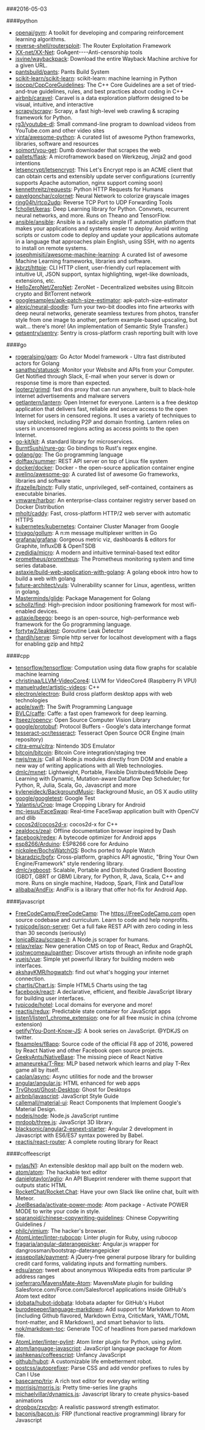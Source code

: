 ###2016-05-03

####python
* [openai/gym](https://github.com/openai/gym): A toolkit for developing and comparing reinforcement learning algorithms.
* [reverse-shell/routersploit](https://github.com/reverse-shell/routersploit): The Router Exploitation Framework
* [XX-net/XX-Net](https://github.com/XX-net/XX-Net): GoAgent----Anti-censorship tools
* [jsvine/waybackpack](https://github.com/jsvine/waybackpack): Download the entire Wayback Machine archive for a given URL.
* [pantsbuild/pants](https://github.com/pantsbuild/pants): Pants Build System
* [scikit-learn/scikit-learn](https://github.com/scikit-learn/scikit-learn): scikit-learn: machine learning in Python
* [isocpp/CppCoreGuidelines](https://github.com/isocpp/CppCoreGuidelines): The C++ Core Guidelines are a set of tried-and-true guidelines, rules, and best practices about coding in C++
* [airbnb/caravel](https://github.com/airbnb/caravel): Caravel is a data exploration platform designed to be visual, intuitive, and interactive
* [scrapy/scrapy](https://github.com/scrapy/scrapy): Scrapy, a fast high-level web crawling & scraping framework for Python.
* [rg3/youtube-dl](https://github.com/rg3/youtube-dl): Small command-line program to download videos from YouTube.com and other video sites
* [vinta/awesome-python](https://github.com/vinta/awesome-python): A curated list of awesome Python frameworks, libraries, software and resources
* [soimort/you-get](https://github.com/soimort/you-get): Dumb downloader that scrapes the web
* [pallets/flask](https://github.com/pallets/flask): A microframework based on Werkzeug, Jinja2 and good intentions
* [letsencrypt/letsencrypt](https://github.com/letsencrypt/letsencrypt): This Let's Encrypt repo is an ACME client that can obtain certs and extensibly update server configurations (currently supports Apache automation, nginx support coming soon)
* [kennethreitz/requests](https://github.com/kennethreitz/requests): Python HTTP Requests for Humans
* [pavelgonchar/colornet](https://github.com/pavelgonchar/colornet): Neural Network to colorize grayscale images
* [ring04h/rtcp2udp](https://github.com/ring04h/rtcp2udp): Reverse TCP Port to UDP Forwarding Tools
* [fchollet/keras](https://github.com/fchollet/keras): Deep Learning library for Python. Convnets, recurrent neural networks, and more. Runs on Theano and TensorFlow.
* [ansible/ansible](https://github.com/ansible/ansible): Ansible is a radically simple IT automation platform that makes your applications and systems easier to deploy. Avoid writing scripts or custom code to deploy and update your applications automate in a language that approaches plain English, using SSH, with no agents to install on remote systems.
* [josephmisiti/awesome-machine-learning](https://github.com/josephmisiti/awesome-machine-learning): A curated list of awesome Machine Learning frameworks, libraries and software.
* [jkbrzt/httpie](https://github.com/jkbrzt/httpie): CLI HTTP client, user-friendly curl replacement with intuitive UI, JSON support, syntax highlighting, wget-like downloads, extensions, etc.
* [HelloZeroNet/ZeroNet](https://github.com/HelloZeroNet/ZeroNet): ZeroNet - Decentralized websites using Bitcoin crypto and BitTorrent network
* [googlesamples/apk-patch-size-estimator](https://github.com/googlesamples/apk-patch-size-estimator): apk-patch-size-estimator
* [alexjc/neural-doodle](https://github.com/alexjc/neural-doodle): Turn your two-bit doodles into fine artworks with deep neural networks, generate seamless textures from photos, transfer style from one image to another, perform example-based upscaling, but wait... there's more! (An implementation of Semantic Style Transfer.)
* [getsentry/sentry](https://github.com/getsentry/sentry): Sentry is cross-platform crash reporting built with love

####go
* [rogeralsing/gam](https://github.com/rogeralsing/gam): Go Actor Model framework - Ultra fast distributed actors for Golang
* [sanathp/statusok](https://github.com/sanathp/statusok): Monitor your Website and APIs from your Computer. Get Notified through Slack, E-mail when your server is down or response time is more than expected.
* [looterz/grimd](https://github.com/looterz/grimd): fast dns proxy that can run anywhere, built to black-hole internet advertisements and malware servers
* [getlantern/lantern](https://github.com/getlantern/lantern): Open Internet for everyone. Lantern is a free desktop application that delivers fast, reliable and secure access to the open Internet for users in censored regions. It uses a variety of techniques to stay unblocked, including P2P and domain fronting. Lantern relies on users in uncensored regions acting as access points to the open Internet.
* [go-kit/kit](https://github.com/go-kit/kit): A standard library for microservices.
* [BurntSushi/rure-go](https://github.com/BurntSushi/rure-go): Go bindings to Rust's regex engine.
* [golang/go](https://github.com/golang/go): The Go programming language
* [dolftax/summer](https://github.com/dolftax/summer): REST API server on top of Linux file system
* [docker/docker](https://github.com/docker/docker): Docker - the open-source application container engine
* [avelino/awesome-go](https://github.com/avelino/awesome-go): A curated list of awesome Go frameworks, libraries and software
* [jfrazelle/binctr](https://github.com/jfrazelle/binctr): Fully static, unprivileged, self-contained, containers as executable binaries.
* [vmware/harbor](https://github.com/vmware/harbor): An enterprise-class container registry server based on Docker Distribution
* [mholt/caddy](https://github.com/mholt/caddy): Fast, cross-platform HTTP/2 web server with automatic HTTPS
* [kubernetes/kubernetes](https://github.com/kubernetes/kubernetes): Container Cluster Manager from Google
* [trivago/gollum](https://github.com/trivago/gollum): A n:m message multiplexer written in Go
* [grafana/grafana](https://github.com/grafana/grafana): Gorgeous metric viz, dashboards & editors for Graphite, InfluxDB & OpenTSDB
* [zyedidia/micro](https://github.com/zyedidia/micro): A modern and intuitive terminal-based text editor
* [prometheus/prometheus](https://github.com/prometheus/prometheus): The Prometheus monitoring system and time series database.
* [astaxie/build-web-application-with-golang](https://github.com/astaxie/build-web-application-with-golang): A golang ebook intro how to build a web with golang
* [future-architect/vuls](https://github.com/future-architect/vuls): Vulnerability scanner for Linux, agentless, written in golang.
* [Masterminds/glide](https://github.com/Masterminds/glide): Package Management for Golang
* [schollz/find](https://github.com/schollz/find): High-precision indoor positioning framework for most wifi-enabled devices.
* [astaxie/beego](https://github.com/astaxie/beego): beego is an open-source, high-performance web framework for the Go programming language.
* [fortytw2/leaktest](https://github.com/fortytw2/leaktest): Goroutine Leak Detector
* [rhardih/serve](https://github.com/rhardih/serve): Simple http server for localhost development with a flags for enabling gzip and http2

####cpp
* [tensorflow/tensorflow](https://github.com/tensorflow/tensorflow): Computation using data flow graphs for scalable machine learning
* [christinaa/LLVM-VideoCore4](https://github.com/christinaa/LLVM-VideoCore4): LLVM for VideoCore4 (Raspberry Pi VPU)
* [manuelruder/artistic-videos](https://github.com/manuelruder/artistic-videos): C++
* [electron/electron](https://github.com/electron/electron): Build cross platform desktop apps with web technologies
* [apple/swift](https://github.com/apple/swift): The Swift Programming Language
* [BVLC/caffe](https://github.com/BVLC/caffe): Caffe: a fast open framework for deep learning.
* [Itseez/opencv](https://github.com/Itseez/opencv): Open Source Computer Vision Library
* [google/protobuf](https://github.com/google/protobuf): Protocol Buffers - Google's data interchange format
* [tesseract-ocr/tesseract](https://github.com/tesseract-ocr/tesseract): Tesseract Open Source OCR Engine (main repository)
* [citra-emu/citra](https://github.com/citra-emu/citra): Nintendo 3DS Emulator
* [bitcoin/bitcoin](https://github.com/bitcoin/bitcoin): Bitcoin Core integration/staging tree
* [nwjs/nw.js](https://github.com/nwjs/nw.js): Call all Node.js modules directly from DOM and enable a new way of writing applications with all Web technologies.
* [dmlc/mxnet](https://github.com/dmlc/mxnet): Lightweight, Portable, Flexible Distributed/Mobile Deep Learning with Dynamic, Mutation-aware Dataflow Dep Scheduler; for Python, R, Julia, Scala, Go, Javascript and more
* [kyleneideck/BackgroundMusic](https://github.com/kyleneideck/BackgroundMusic): Background Music, an OS X audio utility
* [google/googletest](https://github.com/google/googletest): Google Test
* [Yalantis/uCrop](https://github.com/Yalantis/uCrop): Image Cropping Library for Android
* [mc-jesus/FaceSwap](https://github.com/mc-jesus/FaceSwap): Real-time FaceSwap application built with OpenCV and dlib
* [cocos2d/cocos2d-x](https://github.com/cocos2d/cocos2d-x): cocos2d-x for C++
* [zealdocs/zeal](https://github.com/zealdocs/zeal): Offline documentation browser inspired by Dash
* [facebook/redex](https://github.com/facebook/redex): A bytecode optimizer for Android apps
* [esp8266/Arduino](https://github.com/esp8266/Arduino): ESP8266 core for Arduino
* [nickplee/BochsWatchOS](https://github.com/nickplee/BochsWatchOS): Bochs ported to Apple Watch
* [bkaradzic/bgfx](https://github.com/bkaradzic/bgfx): Cross-platform, graphics API agnostic, "Bring Your Own Engine/Framework" style rendering library.
* [dmlc/xgboost](https://github.com/dmlc/xgboost): Scalable, Portable and Distributed Gradient Boosting (GBDT, GBRT or GBM) Library, for Python, R, Java, Scala, C++ and more. Runs on single machine, Hadoop, Spark, Flink and DataFlow
* [alibaba/AndFix](https://github.com/alibaba/AndFix): AndFix is a library that offer hot-fix for Android App.

####javascript
* [FreeCodeCamp/FreeCodeCamp](https://github.com/FreeCodeCamp/FreeCodeCamp): The https://FreeCodeCamp.com open source codebase and curriculum. Learn to code and help nonprofits.
* [typicode/json-server](https://github.com/typicode/json-server): Get a full fake REST API with zero coding in less than 30 seconds (seriously)
* [IonicaBizau/scrape-it](https://github.com/IonicaBizau/scrape-it): A Node.js scraper for humans.
* [relax/relax](https://github.com/relax/relax): New generation CMS on top of React, Redux and GraphQL
* [joshwcomeau/panther](https://github.com/joshwcomeau/panther): Discover artists through an infinite node graph
* [vuejs/vue](https://github.com/vuejs/vue): Simple yet powerful library for building modern web interfaces.
* [akshayKMR/hogwatch](https://github.com/akshayKMR/hogwatch): find out what's hogging your internet connection.
* [chartjs/Chart.js](https://github.com/chartjs/Chart.js): Simple HTML5 Charts using the <canvas> tag
* [facebook/react](https://github.com/facebook/react): A declarative, efficient, and flexible JavaScript library for building user interfaces.
* [typicode/hotel](https://github.com/typicode/hotel): Local domains for everyone and more!
* [reactjs/redux](https://github.com/reactjs/redux): Predictable state container for JavaScript apps
* [listen1/listen1_chrome_extension](https://github.com/listen1/listen1_chrome_extension): one for all free music in china (chrome extension)
* [getify/You-Dont-Know-JS](https://github.com/getify/You-Dont-Know-JS): A book series on JavaScript. @YDKJS on twitter.
* [fbsamples/f8app](https://github.com/fbsamples/f8app): Source code of the official F8 app of 2016, powered by React Native and other Facebook open source projects.
* [GeekyAnts/NativeBase](https://github.com/GeekyAnts/NativeBase): The missing piece of React Native
* [amaneureka/T-Rex](https://github.com/amaneureka/T-Rex): MLP based network which learns and play T-Rex game all by itself.
* [caolan/async](https://github.com/caolan/async): Async utilities for node and the browser
* [angular/angular.js](https://github.com/angular/angular.js): HTML enhanced for web apps
* [TryGhost/Ghost-Desktop](https://github.com/TryGhost/Ghost-Desktop): Ghost for Desktops
* [airbnb/javascript](https://github.com/airbnb/javascript): JavaScript Style Guide
* [callemall/material-ui](https://github.com/callemall/material-ui): React Components that Implement Google's Material Design.
* [nodejs/node](https://github.com/nodejs/node): Node.js JavaScript runtime
* [mrdoob/three.js](https://github.com/mrdoob/three.js): JavaScript 3D library.
* [blacksonic/angular2-esnext-starter](https://github.com/blacksonic/angular2-esnext-starter): Angular 2 development in Javascript with ES6/ES7 syntax powered by Babel.
* [reactjs/react-router](https://github.com/reactjs/react-router): A complete routing library for React

####coffeescript
* [nylas/N1](https://github.com/nylas/N1): An extensible desktop mail app built on the modern web.
* [atom/atom](https://github.com/atom/atom): The hackable text editor
* [danielgtaylor/aglio](https://github.com/danielgtaylor/aglio): An API Blueprint renderer with theme support that outputs static HTML
* [RocketChat/Rocket.Chat](https://github.com/RocketChat/Rocket.Chat): Have your own Slack like online chat, built with Meteor.
* [JoelBesada/activate-power-mode](https://github.com/JoelBesada/activate-power-mode): Atom package - Activate POWER MODE to write your code in style.
* [sparanoid/chinese-copywriting-guidelines](https://github.com/sparanoid/chinese-copywriting-guidelines): Chinese Copywriting Guidelines / 
* [philc/vimium](https://github.com/philc/vimium): The hacker's browser.
* [AtomLinter/linter-rubocop](https://github.com/AtomLinter/linter-rubocop): Linter plugin for Ruby, using rubocop
* [fragaria/angular-daterangepicker](https://github.com/fragaria/angular-daterangepicker): Angular.js wrapper for dangrossman/bootstrap-daterangepicker
* [jessepollak/payment](https://github.com/jessepollak/payment): A jQuery-free general purpose library for building credit card forms, validating inputs and formatting numbers.
* [edsu/anon](https://github.com/edsu/anon): tweet about anonymous Wikipedia edits from particular IP address ranges
* [joeferraro/MavensMate-Atom](https://github.com/joeferraro/MavensMate-Atom): MavensMate plugin for building Salesforce.com/Force.com/Salesforce1 applications inside GitHub's Atom text editor
* [idobata/hubot-idobata](https://github.com/idobata/hubot-idobata): Idobata adapter for GitHub's Hubot
* [burodepeper/language-markdown](https://github.com/burodepeper/language-markdown): Add support for Markdown to Atom (including Github flavored, Markdown Extra, CriticMark, YAML/TOML front-matter, and R Markdown), and smart behavior to lists.
* [nok/markdown-toc](https://github.com/nok/markdown-toc): Generate TOC of headlines from parsed markdown file.
* [AtomLinter/linter-pylint](https://github.com/AtomLinter/linter-pylint): Atom linter plugin for Python, using pylint.
* [atom/language-javascript](https://github.com/atom/language-javascript): JavaScript language package for Atom
* [jashkenas/coffeescript](https://github.com/jashkenas/coffeescript): Unfancy JavaScript
* [github/hubot](https://github.com/github/hubot): A customizable life embetterment robot.
* [postcss/autoprefixer](https://github.com/postcss/autoprefixer): Parse CSS and add vendor prefixes to rules by Can I Use
* [basecamp/trix](https://github.com/basecamp/trix): A rich text editor for everyday writing
* [morrisjs/morris.js](https://github.com/morrisjs/morris.js): Pretty time-series line graphs
* [michaelvillar/dynamics.js](https://github.com/michaelvillar/dynamics.js): Javascript library to create physics-based animations
* [dropbox/zxcvbn](https://github.com/dropbox/zxcvbn): A realistic password strength estimator.
* [baconjs/bacon.js](https://github.com/baconjs/bacon.js): FRP (functional reactive programming) library for Javascript
